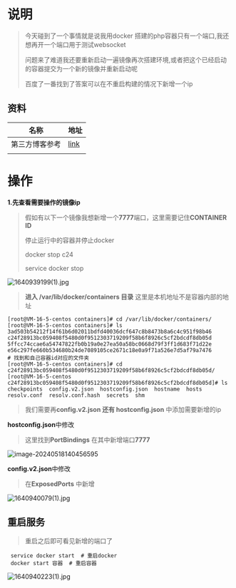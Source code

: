 #  说明

> 今天碰到了一个事情就是说我用docker 搭建的php容器只有一个端口,我还想再开一个端口用于测试websocket
>
> 问题来了难道我还要重新启动一遍镜像再次搭建环境,或者把这个已经启动的容器提交为一个新的镜像并重新启动呢
>
> 百度了一番找到了答案可以在不重启构建的情况下新增一个ip

## 资料

| 名称           | 地址                                                         |
| -------------- | ------------------------------------------------------------ |
| 第三方博客参考 | [link](https://blog.csdn.net/qq_41538097/article/details/107078157) |
|                |                                                              |

# 操作

**1.先查看需要操作的镜像ip**

> 假如有以下一个镜像我想新增一个**7777**端口，这里需要记住**CONTAINER ID** 
>
> 停止运行中的容器并停止docker
>
> docker stop c24
>
> service docker stop 

![1640939199(1).jpg](https://gitee.com/yaolliuyang/blogImages/raw/master/blogImages/nHhkUXT57tYxJvm.png)

> **进入 /var/lib/docker/containers 目录** 这里是本机地址不是容器内部的地址

```shell
[root@VM-16-5-centos containers]# cd /var/lib/docker/containers/
[root@VM-16-5-centos containers]# ls
3ad503b54212f14f61b6d02011bdfd40036dcf647c8b8473b8a6c4c951f98b46  c24f28913bc059408f5480d0f9512303719209f58b6f8926c5cf2bdcdf8db05d
5ffcc74ccae6a54747822fb0b19a0e27ea50a58bc0668d79f3ff1d683f71d22e  e56c297fe660b534680b24de7089105ce2671c18e0a9f71a526e7d5af79a7476
# 找到和自己容器id对应的文件夹
[root@VM-16-5-centos containers]# cd c24f28913bc059408f5480d0f9512303719209f58b6f8926c5cf2bdcdf8db05d/
[root@VM-16-5-centos c24f28913bc059408f5480d0f9512303719209f58b6f8926c5cf2bdcdf8db05d]# ls
checkpoints  config.v2.json  hostconfig.json  hostname  hosts  resolv.conf  resolv.conf.hash  secrets  shm
```

> 我们需要再**config.v2.json  还有 hostconfig.json** 中添加需要新增的ip

**hostconfig.json**中修改

> 这里找到**PortBindings** 在其中新增端口**7777**

![image-20240518140456595](https://gitee.com/yaolliuyang/blogImages/raw/master/blogImages/image-20240518140456595.png)

 **config.v2.json**中修改

>在**ExposedPorts** 中新增

![1640940079(1).jpg](https://gitee.com/yaolliuyang/blogImages/raw/master/blogImages/GT19mnh8IiUYoVM.png)

## 重启服务

> 重启之后即可看见新增的端口了

```shell
 service docker start  # 重启docker
 docker start 容器  # 重启容器
```

![1640940223(1).jpg](https://gitee.com/yaolliuyang/blogImages/raw/master/blogImages/JbAaDvrkqnZlstY.png)